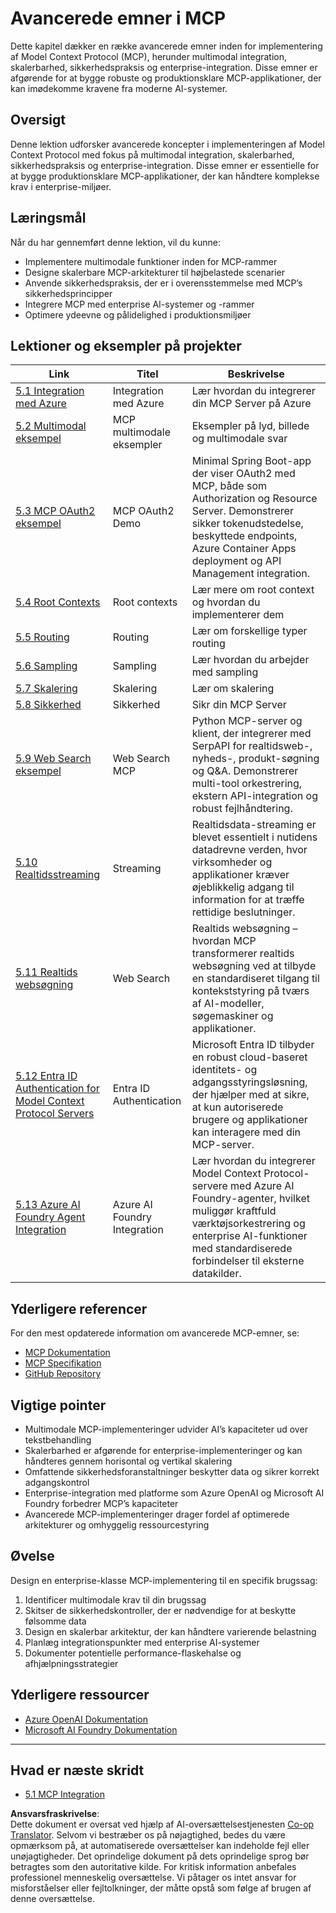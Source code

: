 <!--
CO_OP_TRANSLATOR_METADATA:
{
  "original_hash": "748c61250d4a326206b72b28f6154615",
  "translation_date": "2025-07-02T09:33:18+00:00",
  "source_file": "05-AdvancedTopics/README.md",
  "language_code": "da"
}
-->
# Avancerede emner i MCP

Dette kapitel dækker en række avancerede emner inden for implementering af Model Context Protocol (MCP), herunder multimodal integration, skalerbarhed, sikkerhedspraksis og enterprise-integration. Disse emner er afgørende for at bygge robuste og produktionsklare MCP-applikationer, der kan imødekomme kravene fra moderne AI-systemer.

## Oversigt

Denne lektion udforsker avancerede koncepter i implementeringen af Model Context Protocol med fokus på multimodal integration, skalerbarhed, sikkerhedspraksis og enterprise-integration. Disse emner er essentielle for at bygge produktionsklare MCP-applikationer, der kan håndtere komplekse krav i enterprise-miljøer.

## Læringsmål

Når du har gennemført denne lektion, vil du kunne:

- Implementere multimodale funktioner inden for MCP-rammer
- Designe skalerbare MCP-arkitekturer til højbelastede scenarier
- Anvende sikkerhedspraksis, der er i overensstemmelse med MCP’s sikkerhedsprincipper
- Integrere MCP med enterprise AI-systemer og -rammer
- Optimere ydeevne og pålidelighed i produktionsmiljøer

## Lektioner og eksempler på projekter

| Link | Titel | Beskrivelse |
|------|-------|-------------|
| [5.1 Integration med Azure](./mcp-integration/README.md) | Integration med Azure | Lær hvordan du integrerer din MCP Server på Azure |
| [5.2 Multimodal eksempel](./mcp-multi-modality/README.md) | MCP multimodale eksempler | Eksempler på lyd, billede og multimodale svar |
| [5.3 MCP OAuth2 eksempel](../../../05-AdvancedTopics/mcp-oauth2-demo) | MCP OAuth2 Demo | Minimal Spring Boot-app der viser OAuth2 med MCP, både som Authorization og Resource Server. Demonstrerer sikker tokenudstedelse, beskyttede endpoints, Azure Container Apps deployment og API Management integration. |
| [5.4 Root Contexts](./mcp-root-contexts/README.md) | Root contexts | Lær mere om root context og hvordan du implementerer dem |
| [5.5 Routing](./mcp-routing/README.md) | Routing | Lær om forskellige typer routing |
| [5.6 Sampling](./mcp-sampling/README.md) | Sampling | Lær hvordan du arbejder med sampling |
| [5.7 Skalering](./mcp-scaling/README.md) | Skalering | Lær om skalering |
| [5.8 Sikkerhed](./mcp-security/README.md) | Sikkerhed | Sikr din MCP Server |
| [5.9 Web Search eksempel](./web-search-mcp/README.md) | Web Search MCP | Python MCP-server og klient, der integrerer med SerpAPI for realtidsweb-, nyheds-, produkt-søgning og Q&A. Demonstrerer multi-tool orkestrering, ekstern API-integration og robust fejlhåndtering. |
| [5.10 Realtidsstreaming](./mcp-realtimestreaming/README.md) | Streaming | Realtidsdata-streaming er blevet essentielt i nutidens datadrevne verden, hvor virksomheder og applikationer kræver øjeblikkelig adgang til information for at træffe rettidige beslutninger. |
| [5.11 Realtids websøgning](./mcp-realtimesearch/README.md) | Web Search | Realtids websøgning – hvordan MCP transformerer realtids websøgning ved at tilbyde en standardiseret tilgang til kontekststyring på tværs af AI-modeller, søgemaskiner og applikationer. |
| [5.12 Entra ID Authentication for Model Context Protocol Servers](./mcp-security-entra/README.md) | Entra ID Authentication | Microsoft Entra ID tilbyder en robust cloud-baseret identitets- og adgangsstyringsløsning, der hjælper med at sikre, at kun autoriserede brugere og applikationer kan interagere med din MCP-server. |
| [5.13 Azure AI Foundry Agent Integration](./mcp-foundry-agent-integration/README.md) | Azure AI Foundry Integration | Lær hvordan du integrerer Model Context Protocol-servere med Azure AI Foundry-agenter, hvilket muliggør kraftfuld værktøjsorkestrering og enterprise AI-funktioner med standardiserede forbindelser til eksterne datakilder. |

## Yderligere referencer

For den mest opdaterede information om avancerede MCP-emner, se:
- [MCP Dokumentation](https://modelcontextprotocol.io/)
- [MCP Specifikation](https://spec.modelcontextprotocol.io/)
- [GitHub Repository](https://github.com/modelcontextprotocol)

## Vigtige pointer

- Multimodale MCP-implementeringer udvider AI’s kapaciteter ud over tekstbehandling
- Skalerbarhed er afgørende for enterprise-implementeringer og kan håndteres gennem horisontal og vertikal skalering
- Omfattende sikkerhedsforanstaltninger beskytter data og sikrer korrekt adgangskontrol
- Enterprise-integration med platforme som Azure OpenAI og Microsoft AI Foundry forbedrer MCP’s kapaciteter
- Avancerede MCP-implementeringer drager fordel af optimerede arkitekturer og omhyggelig ressourcestyring

## Øvelse

Design en enterprise-klasse MCP-implementering til en specifik brugssag:

1. Identificer multimodale krav til din brugssag  
2. Skitser de sikkerhedskontroller, der er nødvendige for at beskytte følsomme data  
3. Design en skalerbar arkitektur, der kan håndtere varierende belastning  
4. Planlæg integrationspunkter med enterprise AI-systemer  
5. Dokumenter potentielle performance-flaskehalse og afhjælpningsstrategier  

## Yderligere ressourcer

- [Azure OpenAI Dokumentation](https://learn.microsoft.com/en-us/azure/ai-services/openai/)
- [Microsoft AI Foundry Dokumentation](https://learn.microsoft.com/en-us/ai-services/)

---

## Hvad er næste skridt

- [5.1 MCP Integration](./mcp-integration/README.md)

**Ansvarsfraskrivelse**:  
Dette dokument er oversat ved hjælp af AI-oversættelsestjenesten [Co-op Translator](https://github.com/Azure/co-op-translator). Selvom vi bestræber os på nøjagtighed, bedes du være opmærksom på, at automatiserede oversættelser kan indeholde fejl eller unøjagtigheder. Det oprindelige dokument på dets oprindelige sprog bør betragtes som den autoritative kilde. For kritisk information anbefales professionel menneskelig oversættelse. Vi påtager os intet ansvar for misforståelser eller fejltolkninger, der måtte opstå som følge af brugen af denne oversættelse.